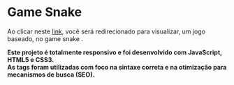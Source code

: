 # Game Snake
 
Ao clicar neste <a href="https://thiago-tsg.github.io/jogo-snake/html/" target="_blank">link</a>, você será redirecionado para visualizar, um jogo baseado, no game snake .<br>

<strong>
Este projeto é totalmente responsivo e foi desenvolvido com JavaScript, HTML5 e CSS3.<br>
As tags foram utilizadas com foco na sintaxe correta e na otimização para mecanismos de busca (SEO).
</strong>
